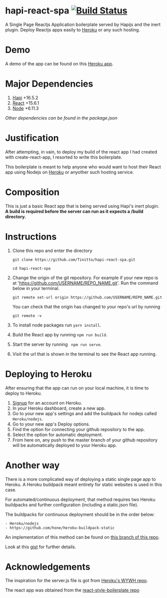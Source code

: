 # hapi-react-spa [![Build Status](https://travis-ci.org/Tinitto/hapi-react-spa.svg)](https://travis-ci.org/Tinitto/hapi-react-spa)
A Single Page Reactjs Application boilerplate served by Hapijs and the inert plugin. Deploy Reactjs apps easily to [Heroku](https://www.heroku.com/) or any such hosting.

# Demo
A demo of the app can be found on this [Heroku app](https://hapi-react-spa-node.herokuapp.com/).

# Major Dependencies
1. [Hapi](https://hapijs.com/) +16.5.2
2. [React](https://facebook.github.io/react/) +15.6.1
3. [Node](https://nodejs.org/) +6.11.3

_Other dependencies can be found in the package.json_

# Justification
After attempting, in vain, to deploy my build of the react app I had created with create-react-app, I resorted to write this boilerplate. 

This boilerplate is meant to help anyone who would want to host their React app using Nodejs on [Heroku](https://www.heroku.com/) or anyother such hosting service.

# Composition
This is just a basic React app that is being served using Hapi's inert plugin.
**A build is required before the server can run as it expects a /build directory.**

# Instructions
1. Clone this repo and enter the directory

    ```
    git clone https://github.com/Tinitto/hapi-react-spa.git

    cd hapi-react-spa
    ```
2. Change the origin of the git repository. For example if your new repo is at 'https://github.com/USERNAME/REPO_NAME.git'. Run the command below in your terminal.

    ```
    git remote set-url origin https://github.com/USERNAME/REPO_NAME.git
    
    ```

    You can check that the origin has changed to your repo's url by running

    ```
    git remote -v
    ```
3. To install node packages run ``` yarn install ```. 
4. Build the React app by running ``` npm run build ```.
5. Start the server by running ``` npm run serve```.
6. Visit the url that is shown in the terminal to see the React app running.

# Deploying to Heroku
After ensuring that the app can run on your local machine, it is time to deploy to Heroku.
1. [Signup](https://signup.heroku.com) for an account on Heroku.
2. In your Heroku dashboard, create a new app.
3. Go to your new app's settings and add the buildpack for nodejs called ``` Heroku/nodejs```. 
4. Go to your new app's Deploy options.
5. Find the option for connecting your github repository to the app. 
6. Select the option for automatic deployment.
7. From here on, any push to the master branch of your github repository will be automatically deployed to your Heroku app.

# Another way
There is a more complicated way of deploying a static single page app to Heroku. A Heroku buildpack meant entirely for static websites is used in this case.

For automated/continuous deployment, that method requires two Heroku buildpacks and further configuration (including a static.json file).

The buildpacks for continuous deployment should be in the order below:

    
    - Heroku/nodejs
    - https://github.com/hone/heroku-buildpack-static
    
An implementation of this method can be found on [this branch of this repo](https://github.com/Tinitto/hapi-react-spa/tree/non-node-spa-setup).

Look at this [gist](https://gist.github.com/hone/24b06869b4c1eca701f9) for further details.


# Acknowledgements
The inspiration for the server.js file is got from [Heroku's WYWH repo](https://github.com/heroku/wywh).

The react app was obtained from the [react-style-boilerplate repo](https://github.com/Tinitto/react-style-boilerplate)